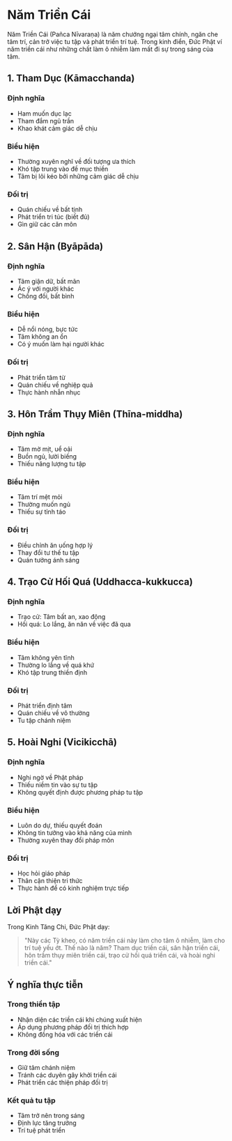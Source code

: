 # Năm Triền Cái

Năm Triền Cái (Pañca Nīvaraṇa) là năm chướng ngại tâm chính, ngăn che tâm trí, cản trở việc tu tập và phát triển trí tuệ. Trong kinh điển, Đức Phật ví năm triền cái như những chất làm ô nhiễm làm mất đi sự trong sáng của tâm.

## 1. Tham Dục (Kāmacchanda)

### Định nghĩa
- Ham muốn dục lạc
- Tham đắm ngũ trần
- Khao khát cảm giác dễ chịu

### Biểu hiện
- Thường xuyên nghĩ về đối tượng ưa thích
- Khó tập trung vào đề mục thiền
- Tâm bị lôi kéo bởi những cảm giác dễ chịu

### Đối trị
- Quán chiếu về bất tịnh
- Phát triển tri túc (biết đủ)
- Gìn giữ các căn môn

## 2. Sân Hận (Byāpāda)

### Định nghĩa
- Tâm giận dữ, bất mãn
- Ác ý với người khác
- Chống đối, bất bình

### Biểu hiện
- Dễ nổi nóng, bực tức
- Tâm không an ổn
- Có ý muốn làm hại người khác

### Đối trị
- Phát triển tâm từ
- Quán chiếu về nghiệp quả
- Thực hành nhẫn nhục

## 3. Hôn Trầm Thụy Miên (Thīna-middha)

### Định nghĩa
- Tâm mờ mịt, uể oải
- Buồn ngủ, lười biếng
- Thiếu năng lượng tu tập

### Biểu hiện
- Tâm trí mệt mỏi
- Thường muốn ngủ
- Thiếu sự tỉnh táo

### Đối trị
- Điều chỉnh ăn uống hợp lý
- Thay đổi tư thế tu tập
- Quán tưởng ánh sáng

## 4. Trạo Cử Hối Quá (Uddhacca-kukkucca)

### Định nghĩa
- Trạo cử: Tâm bất an, xao động
- Hối quá: Lo lắng, ăn năn về việc đã qua

### Biểu hiện
- Tâm không yên tĩnh
- Thường lo lắng về quá khứ
- Khó tập trung thiền định

### Đối trị
- Phát triển định tâm
- Quán chiếu về vô thường
- Tu tập chánh niệm

## 5. Hoài Nghi (Vicikicchā)

### Định nghĩa
- Nghi ngờ về Phật pháp
- Thiếu niềm tin vào sự tu tập
- Không quyết định được phương pháp tu tập

### Biểu hiện
- Luôn do dự, thiếu quyết đoán
- Không tin tưởng vào khả năng của mình
- Thường xuyên thay đổi pháp môn

### Đối trị
- Học hỏi giáo pháp
- Thân cận thiện tri thức
- Thực hành để có kinh nghiệm trực tiếp

## Lời Phật dạy

Trong Kinh Tăng Chi, Đức Phật dạy:

> "Này các Tỳ kheo, có năm triền cái này làm cho tâm ô nhiễm, làm cho trí tuệ yếu ớt. Thế nào là năm? Tham dục triền cái, sân hận triền cái, hôn trầm thụy miên triền cái, trạo cử hối quá triền cái, và hoài nghi triền cái."

## Ý nghĩa thực tiễn

### Trong thiền tập
- Nhận diện các triền cái khi chúng xuất hiện
- Áp dụng phương pháp đối trị thích hợp
- Không đồng hóa với các triền cái

### Trong đời sống
- Giữ tâm chánh niệm
- Tránh các duyên gây khởi triền cái
- Phát triển các thiện pháp đối trị

### Kết quả tu tập
- Tâm trở nên trong sáng
- Định lực tăng trưởng
- Trí tuệ phát triển
